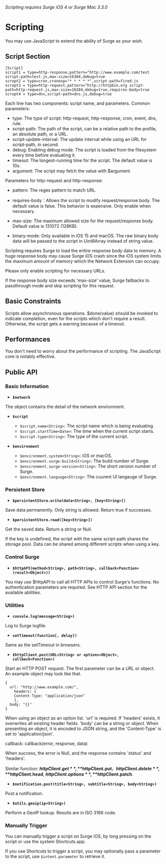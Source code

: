 _Scripting requires Surge iOS 4 or Surge Mac 3.3.0_

# Scripting

You may use JavaScript to extend the ability of Surge as your wish.

## Script Section

```
[Script]
script1 = type=http-response,pattern=^http://www.example.com/test script-path=test.js,max-size=16384,debug=true
scropt2 = type=cron,cronexp="* * * * *",script-path=fired.js
scropt3 = type=http-request,pattern=^http://httpbin.org script-path=http-request.js,max-size=16384,debug=true,requires-body=true
scropt4 = type=dns,script-path=dns.js,debug=true
```

Each line has two components: script name, and parameters. 
Common parameters: 
 
* type: The type of script: http-request, http-response, cron, event, dns, rule.
* script-path: The path of the script, can be a relative path to the profile, an absolute path, or a URL.
* script-update-interval: The update interval while using an URL for script-path, in second. 
* debug: Enabling debug mode. The script is loaded from the filesystem every time before evaluating it.
* timeout: The longest-running time for the script. The default value is 10s.
* argument: The script may fetch the value with $argument.

Parameters for http-request and http-response:

* pattern: The regex pattern to match URL.

* requires-body：Allows the script to modify request/response body. The default value is false. This behavior is expensive. Only enable when necessary.

* max-size: The maximum allowed size for the request/response body. Default value is 131072 (128KB).

* binary-mode: Only available in iOS 15 and macOS. The raw binary body data will be passed to the script in Uint8Array instead of string value.

Scripting requires Surge to load the entire response body data to memory. A huge response body may cause Surge iOS crash since the iOS system limits the maximum amount of memory which the Network Extension can occupy.

Please only enable scripting for necessary URLs.

If the response body size exceeds 'max-size' value, Surge fallbacks to passthrough mode and skip scripting for this request.

## Basic Constraints

Scripts allow asynchronous operations. $done(value<Object>) should be invoked to indicate completion, even for the scripts which don't require a result. Otherwise, the script gets a warning because of a timeout. 

## Performances

You don't need to worry about the performance of scripting. The JavaScript core is notably effective. 

## Public API

### Basic Information

* **`$network`**

The object contains the detail of the network environment.

* **`$script`**

  - `$script.name<String>`: The script name which is being evaluating.
  - `$script.startTime<Date>`: The time when the current script starts.
  - `$script.type<String>`: The type of the current script.

* **`$environment`**

  - `$environment.system<String>`: iOS or macOS.
  - `$environment.surge-build<String>`: The build number of Surge.
  - `$environment.surge-version<String>`: The short version number of Surge.
  - `$environment.language<String>`: The cuurent UI langauge of Surge.

### Persistent Store

* **`$persistentStore.write(data<String>, [key<String>])`**

Save data permanently. Only string is allowed. Return true if successes.

* **`$persistentStore.read([key<String>])`**

Get the saved data. Return a string or Null.

If the key is undefined, the script with the same script-path shares the storage pool. Data can be shared among different scripts when using a key.

### Control Surge

* **`$httpAPI(method<String>, path<String>, callback<Function>(result<Object>))`**

You may use $httpAPI to call all HTTP APIs to control Surge's functions. No authentication parameters are required. See HTTP API section for the available abilities.


### Utilities


* **`console.log(message<String>)`**

Log to Surge logfile.

* **`setTimeout(function[, delay])`**

Same as the setTimeout in browsers.

* **`$httpClient.post(URL<String> or options<Object>, callback<Function>)`**

Start an HTTP POST request. The first parameter can be a URL or object. An example object may look like that. 

```
{
  url: "http://www.example.com/",
    headers: {
    Content-Type: "application/json"
    },
  body: "{}"
}
```

When using an object as an option list. 'url' is required. If 'headers' exists, it overwrites all existing header fields. 'body' can be a string or object. When presenting an object, it is encoded to JSON string, and the 'Content-Type' is set to 'application/json'.

callback: callback(error<String>, response<Object>, data<String>)

When success, the error is Null, and the response contains 'status' and 'headers'.

Similar function: **$httpClient.get**, **$httpClient.put**，**$httpClient.delete**, **$httpClient.head**, **$httpClient.options**, **$httpClient.patch**.

* **`$notification.post(title<String>, subtitle<String>, body<String>)`**

Post a notification. 

* **`$utils.geoip(ip<String>)`**

Perform a GeoIP lookup. Results are in ISO 3166 code.


### Manually Trigger

You can manually trigger a script on Surge iOS, by long pressing on the script or use the system Shortcuts.app.

If you use Shortcuts to trigger a script, you may optionally pass a parameter to the script, use `$intent.parameter` to retrieve it.

